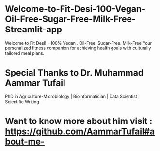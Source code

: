 # Welcome-to-Fit-Desi-100-Vegan-Oil-Free-Sugar-Free-Milk-Free-Streamlit-app
Welcome to Fit Desi! - 100% Vegan , Oil-Free, Sugar-Free, Milk-Free Your personalized fitness companion for achieving health goals with culturally tailored meal plans.

# Special Thanks to Dr. Muhammad Aammar Tufail
PhD in Agriculture-Microbiology | Bioinformatician | Data Scientist | Scientific Writing

# Want to know more about him visit : https://github.com/AammarTufail#about-me-
